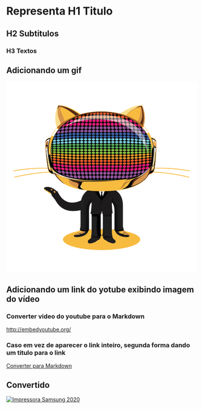 # Representa H1 Titulo
## H2 Subtitulos
### H3 Textos

## Adicionando um gif
![Gif gitHub](https://github.com/DiegoFourstage/personalizar-git-hub/blob/master/cat-git-hub.gif)

## Adicionando um link do yotube exibindo imagem do vídeo
### Converter video do youtube para o Markdown 
http://embedyoutube.org/

### Caso em vez de aparecer o link inteiro, segunda forma dando um titulo para o link
[Converter para Markdown](http://embedyoutube.org/)

## Convertido 
[![Impressora Samsung 2020](http://img.youtube.com/vi/bH6UeIDlJqE/0.jpg)](http://www.youtube.com/watch?v=bH6UeIDlJqE "Video sobre Driver Arch Linux")
